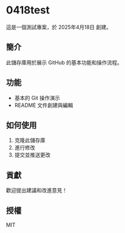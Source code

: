 # 0418test

這是一個測試專案，於 2025年4月18日 創建。

## 簡介
此儲存庫用於展示 GitHub 的基本功能和操作流程。

## 功能
- 基本的 Git 操作演示
- README 文件創建與編輯

## 如何使用
1. 克隆此儲存庫
2. 進行修改
3. 提交並推送更改

## 貢獻
歡迎提出建議和改進意見！

## 授權
MIT